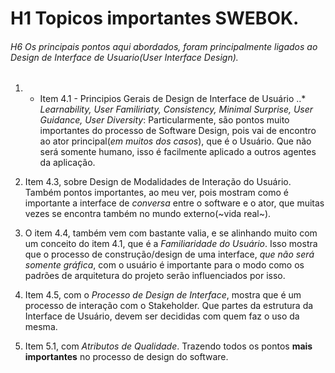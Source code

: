 # H1 Topicos importantes SWEBOK.

###### H6 Os principais pontos aqui abordados, foram principalmente ligados ao Design de Interface de Usuario(User Interface Design).

1. - Item 4.1 - Principios Gerais de Design de Interface de Usuário
..* *Learnability, User Familiriaty, Consistency, Minimal Surprise, User Guidance, User Diversity*: Particularmente, são pontos muito importantes do processo de Software Design, pois vai de encontro ao ator principal(_em muitos dos casos_), que é o Usuário. Que não será somente humano, isso é facilmente aplicado a outros agentes da aplicação.

2. Item 4.3, sobre Design de Modalidades de Interação do Usuário. Também pontos importantes, ao meu ver, pois mostram como é importante a interface de _conversa_ entre o software e o ator, que muitas vezes se encontra também no mundo externo(~vida real~).

3. O item 4.4, também vem com bastante valia, e se alinhando muito com um conceito do item 4.1, que é a _Familiaridade do Usuário_. Isso mostra que o processo de construção/design de uma interface, _que não será somente gráfica_, com o usuário é importante para o modo como os padrões de arquitetura do projeto serão influenciados por isso.

4. Item 4.5, com o _Processo de Design de Interface_, mostra que é um processo de interação com o Stakeholder. Que partes da estrutura da Interface de Usuário, devem ser decididas com quem faz o uso da mesma.

5. Item 5.1, com _Atributos de Qualidade_. Trazendo todos os pontos __mais importantes__ no processo de design do software.